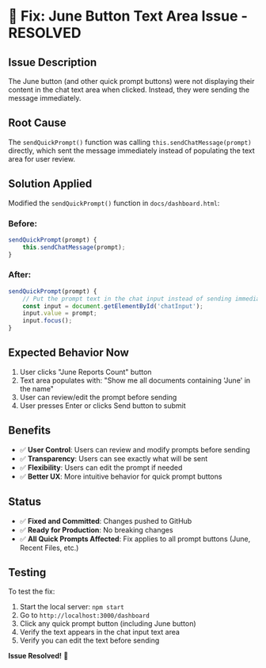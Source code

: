 # 🐛 Fix: June Button Text Area Issue - RESOLVED

## **Issue Description**
The June button (and other quick prompt buttons) were not displaying their content in the chat text area when clicked. Instead, they were sending the message immediately.

## **Root Cause**
The `sendQuickPrompt()` function was calling `this.sendChatMessage(prompt)` directly, which sent the message immediately instead of populating the text area for user review.

## **Solution Applied**
Modified the `sendQuickPrompt()` function in `docs/dashboard.html`:

### **Before:**
```javascript
sendQuickPrompt(prompt) {
    this.sendChatMessage(prompt);
}
```

### **After:**
```javascript
sendQuickPrompt(prompt) {
    // Put the prompt text in the chat input instead of sending immediately
    const input = document.getElementById('chatInput');
    input.value = prompt;
    input.focus();
}
```

## **Expected Behavior Now**
1. User clicks "June Reports Count" button
2. Text area populates with: "Show me all documents containing 'June' in the name"
3. User can review/edit the prompt before sending
4. User presses Enter or clicks Send button to submit

## **Benefits**
- ✅ **User Control**: Users can review and modify prompts before sending
- ✅ **Transparency**: Users can see exactly what will be sent
- ✅ **Flexibility**: Users can edit the prompt if needed
- ✅ **Better UX**: More intuitive behavior for quick prompt buttons

## **Status**
- ✅ **Fixed and Committed**: Changes pushed to GitHub
- ✅ **Ready for Production**: No breaking changes
- ✅ **All Quick Prompts Affected**: Fix applies to all prompt buttons (June, Recent Files, etc.)

## **Testing**
To test the fix:
1. Start the local server: `npm start`
2. Go to `http://localhost:3000/dashboard`
3. Click any quick prompt button (including June button)
4. Verify the text appears in the chat input text area
5. Verify you can edit the text before sending

**Issue Resolved!** 🎉
